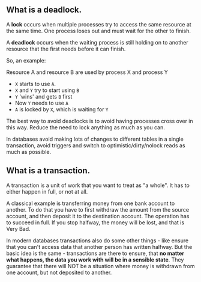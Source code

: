 ## What is a deadlock.

A **lock** occurs when multiple processes try to access the same resource at the same time.
One process loses out and must wait for the other to finish.

A **deadlock** occurs when the waiting process is still holding on to another resource that the first needs before it can finish.

So, an example:

Resource A and resource B are used by process X and process Y

+ `X` starts to use `A`.
+ `X` and `Y` try to start using `B`
+ `Y` 'wins' and gets `B` first
+ Now `Y` needs to use `A`
+ `A` is locked by `X`, which is waiting for `Y`

The best way to avoid deadlocks is to avoid having processes cross over in this way. Reduce the need to lock anything as much as you can.

In databases avoid making lots of changes to different tables in a single transaction, avoid triggers and switch to optimistic/dirty/nolock reads as much as possible.

## What is a transaction.

A transaction is a unit of work that you want to treat as "a whole". It has to either happen in full, or not at all.

A classical example is transferring money from one bank account to another. To do that you have to first withdraw the amount from the source account, and then deposit it to the destination account. The operation has to succeed in full. If you stop halfway, the money will be lost, and that is Very Bad.

In modern databases transactions also do some other things - like ensure that you can't access data that another person has written halfway. But the basic idea is the same - transactions are there to ensure, that **no matter what happens, the data you work with will be in a sensible state**. They guarantee that there will NOT be a situation where money is withdrawn from one account, but not deposited to another.

